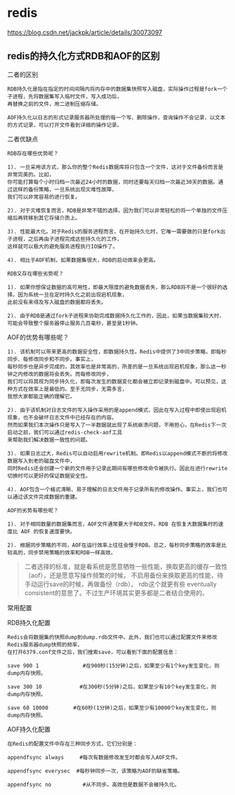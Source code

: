 # redis

https://blog.csdn.net/jackpk/article/details/30073097

## redis的持久化方式RDB和AOF的区别

二者的区别
    
    RDB持久化是指在指定的时间间隔内将内存中的数据集快照写入磁盘，实际操作过程是fork一个子进程，先将数据集写入临时文件，写入成功后，
    再替换之前的文件，用二进制压缩存储。
    
    AOF持久化以日志的形式记录服务器所处理的每一个写、删除操作，查询操作不会记录，以文本的方式记录，可以打开文件看到详细的操作记录。

二者优缺点

    RDB存在哪些优势呢？
    
    1). 一旦采用该方式，那么你的整个Redis数据库将只包含一个文件，这对于文件备份而言是非常完美的。比如，
    你可能打算每个小时归档一次最近24小时的数据，同时还要每天归档一次最近30天的数据。通过这样的备份策略，一旦系统出现灾难性故障，
    我们可以非常容易的进行恢复。
    
    2). 对于灾难恢复而言，RDB是非常不错的选择。因为我们可以非常轻松的将一个单独的文件压缩后再转移到其它存储介质上。
    
    3). 性能最大化。对于Redis的服务进程而言，在开始持久化时，它唯一需要做的只是fork出子进程，之后再由子进程完成这些持久化的工作，
    这样就可以极大的避免服务进程执行IO操作了。
    
    4). 相比于AOF机制，如果数据集很大，RDB的启动效率会更高。
    
    RDB又存在哪些劣势呢？
    
    1). 如果你想保证数据的高可用性，即最大限度的避免数据丢失，那么RDB将不是一个很好的选择。因为系统一旦在定时持久化之前出现宕机现象，
    此前没有来得及写入磁盘的数据都将丢失。
    
    2). 由于RDB是通过fork子进程来协助完成数据持久化工作的，因此，如果当数据集较大时，可能会导致整个服务器停止服务几百毫秒，甚至是1秒钟。

AOF的优势有哪些呢？

    1). 该机制可以带来更高的数据安全性，即数据持久性。Redis中提供了3中同步策略，即每秒同步、每修改同步和不同步。事实上，
    每秒同步也是异步完成的，其效率也是非常高的，所差的是一旦系统出现宕机现象，那么这一秒钟之内修改的数据将会丢失。而每修改同步，
    我们可以将其视为同步持久化，即每次发生的数据变化都会被立即记录到磁盘中。可以预见，这种方式在效率上是最低的。至于无同步，无需多言，
    我想大家都能正确的理解它。
    
    2). 由于该机制对日志文件的写入操作采用的是append模式，因此在写入过程中即使出现宕机现象，也不会破坏日志文件中已经存在的内容。
    然而如果我们本次操作只是写入了一半数据就出现了系统崩溃问题，不用担心，在Redis下一次启动之前，我们可以通过redis-check-aof工具
    来帮助我们解决数据一致性的问题。
    
    3). 如果日志过大，Redis可以自动启用rewrite机制。即Redis以append模式不断的将修改数据写入到老的磁盘文件中，
    同时Redis还会创建一个新的文件用于记录此期间有哪些修改命令被执行。因此在进行rewrite切换时可以更好的保证数据安全性。
    
    4). AOF包含一个格式清晰、易于理解的日志文件用于记录所有的修改操作。事实上，我们也可以通过该文件完成数据的重建。
    
    AOF的劣势有哪些呢？
    
    1). 对于相同数量的数据集而言，AOF文件通常要大于RDB文件。RDB 在恢复大数据集时的速度比 AOF 的恢复速度要快。
    
    2). 根据同步策略的不同，AOF在运行效率上往往会慢于RDB。总之，每秒同步策略的效率是比较高的，同步禁用策略的效率和RDB一样高效。


>二者选择的标准，就是看系统是愿意牺牲一些性能，换取更高的缓存一致性（aof），还是愿意写操作频繁的时候，
    不启用备份来换取更高的性能，待手动运行save的时候，再做备份（rdb）。
    rdb这个就更有些 eventually consistent的意思了。不过生产环境其实更多都是二者结合使用的。


常用配置

RDB持久化配置

    Redis会将数据集的快照dump到dump.rdb文件中。此外，我们也可以通过配置文件来修改Redis服务器dump快照的频率，
    在打开6379.conf文件之后，我们搜索save，可以看到下面的配置信息：
    
    save 900 1              #在900秒(15分钟)之后，如果至少有1个key发生变化，则dump内存快照。
    
    save 300 10            #在300秒(5分钟)之后，如果至少有10个key发生变化，则dump内存快照。
    
    save 60 10000        #在60秒(1分钟)之后，如果至少有10000个key发生变化，则dump内存快照。

AOF持久化配置

    在Redis的配置文件中存在三种同步方式，它们分别是：
    
    appendfsync always     #每次有数据修改发生时都会写入AOF文件。
    
    appendfsync everysec  #每秒钟同步一次，该策略为AOF的缺省策略。
    
    appendfsync no          #从不同步。高效但是数据不会被持久化。
























